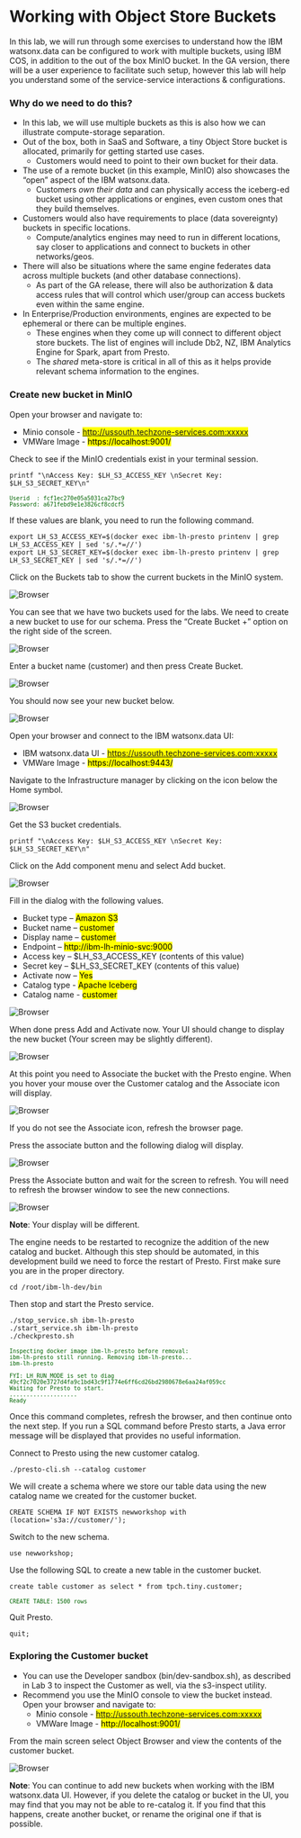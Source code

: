# Working with Object Store Buckets

In this lab, we will run through some exercises to understand how the IBM watsonx.data can be configured to work with multiple buckets, using IBM COS, in addition to the out of the box MinIO bucket. 
In the GA version, there will be a user experience to facilitate such setup, however this lab will help you understand some of the service-service interactions & configurations.

### Why do we need to do this?

   * In this lab, we will use multiple buckets as this is also how we can illustrate compute-storage separation.
   * Out of the box, both in SaaS and Software, a tiny Object Store bucket is allocated, primarily for getting started use cases.  
     * Customers would need to point to their own bucket for their data. 
   * The use of a remote bucket (in this example, MinIO) also showcases the “open” aspect of the IBM watsonx.data.  
     * Customers _own their data_ and can physically access the iceberg-ed bucket using other applications or engines, even custom ones that they build themselves.
   * Customers would also have requirements to place (data sovereignty) buckets in specific locations.
     * Compute/analytics engines may need to run in different locations, say closer to applications and connect to buckets in other networks/geos.
   * There will also be situations where the same engine federates data across multiple buckets (and other database connections).
     * As part of the GA release, there will also be authorization & data access rules that will control which user/group can access buckets even within the same engine.
   * In Enterprise/Production environments, engines are expected to be ephemeral or there can be multiple engines. 
     * These engines when they come up will connect to different object store buckets.  The list of engines will include Db2, NZ, IBM Analytics Engine for Spark, apart from Presto.
     * The _shared_ meta-store is critical in all of this as it helps provide relevant schema information to the engines.

### Create new bucket in MinIO
Open your browser and navigate to:

   * Minio console - <mark>http://ussouth.techzone-services.com:xxxxx</mark>
   * VMWare Image - <mark>https://localhost:9001/</mark>
   
Check to see if the MinIO credentials exist in your terminal session.
```
printf "\nAccess Key: $LH_S3_ACCESS_KEY \nSecret Key: $LH_S3_SECRET_KEY\n"
```
<pre style="font-size: small; color: darkgreen; overflow: auto">
Userid  : fcf1ec270e05a5031ca27bc9 
Password: a671febd9e1e3826cf8cdcf5
</pre>
If these values are blank, you need to run the following command.
```
export LH_S3_ACCESS_KEY=$(docker exec ibm-lh-presto printenv | grep LH_S3_ACCESS_KEY | sed 's/.*=//')
export LH_S3_SECRET_KEY=$(docker exec ibm-lh-presto printenv | grep LH_S3_SECRET_KEY | sed 's/.*=//')
```
Click on the Buckets tab to show the current buckets in the MinIO system.

![Browser](wxd-images/minio-bucket-1.png)
 
You can see that we have two buckets used for the labs. We need to create a new bucket to use for our schema. Press the “Create Bucket +” option on the right side of the screen.
 
![Browser](wxd-images/minio-bucket-2.png)
 
Enter a bucket name (customer) and then press Create Bucket. 

![Browser](wxd-images/minio-bucket-3.png)
 
You should now see your new bucket below.

![Browser](wxd-images/minio-bucket-4.png)
 
Open your browser and connect to the IBM watsonx.data UI:

   * IBM watsonx.data UI - <mark>https://ussouth.techzone-services.com:xxxxx</mark>
   * VMWare Image - <mark>https://localhost:9443/</mark>
   
Navigate to the Infrastructure manager by clicking on the icon below the Home symbol.

![Browser](wxd-images/watsonx-icon-infra.png)
  
Get the S3 bucket credentials.
```
printf "\nAccess Key: $LH_S3_ACCESS_KEY \nSecret Key: $LH_S3_SECRET_KEY\n"
```

Click on the Add component menu and select Add bucket.

![Browser](wxd-images/watsonx-add-component.png)
 
Fill in the dialog with the following values.

   * Bucket type – <mark>Amazon S3</mark>
   * Bucket name – <mark>customer</mark>
   * Display name – <mark>customer</mark>
   * Endpoint – <mark>http://ibm-lh-minio-svc:9000</mark>
   * Access key – $LH_S3_ACCESS_KEY (contents of this value)
   * Secret key –  $LH_S3_SECRET_KEY (contents of this value)
   * Activate now – <mark>Yes</mark>
   * Catalog type - <mark>Apache Iceberg</mark>
   * Catalog name - <mark>customer</mark>
   
![Browser](wxd-images/watsonx-add-bucket-1.png)   
   
When done press Add and Activate now. Your UI should change to display the new bucket (Your screen may be slightly different).

![Browser](wxd-images/watsonx-add-bucket-2.png)   
 
At this point you need to Associate the bucket with the Presto engine. When you hover your mouse over the Customer catalog and the Associate icon will display.

![Browser](wxd-images/watsonx-add-bucket-3.png)   

If you do not see the Associate icon, refresh the browser page.
 
Press the associate button and the following dialog will display.

![Browser](wxd-images/watsonx-add-bucket-4.png)  
 
Press the Associate button and wait for the screen to refresh. You will need to refresh the browser window to see the new connections. 

![Browser](wxd-images/watsonx-add-bucket-5.png)  

**Note**: Your display will be different.
 
The engine needs to be restarted to recognize the addition of the new catalog and bucket. Although this step should be automated, in this development build we need to force the restart of Presto. First make sure you are in the proper directory.
```
cd /root/ibm-lh-dev/bin
```
Then stop and start the Presto service.
```
./stop_service.sh ibm-lh-presto
./start_service.sh ibm-lh-presto
./checkpresto.sh
```
<pre style="font-size: small; color: darkgreen; overflow: auto">
Inspecting docker image ibm-lh-presto before removal:
ibm-lh-presto still running. Removing ibm-lh-presto...
ibm-lh-presto

FYI: LH_RUN_MODE is set to diag
49cf2c7020e3727d4fa9c1bd43c9f1774e6ff6cd26bd2980678e6aa24af059cc
Waiting for Presto to start.
....................
Ready
</pre>
Once this command completes, refresh the browser, and then continue onto the next step. If you run a SQL command before Presto starts, a Java error message will be displayed that provides no useful information.

Connect to Presto using the new customer catalog.
``` 
./presto-cli.sh --catalog customer
```
We will create a schema where we store our table data using the new catalog name we created for the customer bucket.
```
CREATE SCHEMA IF NOT EXISTS newworkshop with (location='s3a://customer/');
```
Switch to the new schema.
```
use newworkshop;
```
Use the following SQL to create a new table in the customer bucket.
```
create table customer as select * from tpch.tiny.customer;
```
<pre style="font-size: small; color: darkgreen; overflow: auto">
CREATE TABLE: 1500 rows
</pre>
Quit Presto.
```
quit;
```

### Exploring the Customer bucket

   * You can use the Developer sandbox (bin/dev-sandbox.sh), as described in Lab 3 to inspect the Customer as well, via the s3-inspect utility. 
   * Recommend you use the MinIO console to view the bucket instead.
Open your browser and navigate to:
     * Minio console - <mark>http://ussouth.techzone-services.com:xxxxx</mark>
     * VMWare Image - <mark>http://localhost:9001/</mark>

From the main screen select Object Browser and view the contents of the customer bucket.

![Browser](wxd-images/watsonx-add-bucket-6.png) 

**Note**: You can continue to add new buckets when working with the IBM watsonx.data UI. However, if you delete the catalog or bucket in the UI, you may find that you may not be able to re-catalog it. If you find that this happens, create another bucket, or rename the original one if that is possible.
